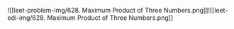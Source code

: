 ![[leet-problem-img/628. Maximum Product of Three Numbers.png]]![[leet-edi-img/628. Maximum Product of Three Numbers.png]]